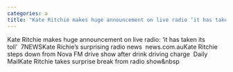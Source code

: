 ```yaml
---
categories: a
title: "Kate Ritchie makes huge announcement on live radio ‘it has taken its toll’  7NEWS"
---
```

Kate Ritchie makes huge announcement on live radio: ‘it has taken its toll’&nbsp;&nbsp;7NEWSKate Richie’s surprising radio news&nbsp;&nbsp;news.com.auKate Ritchie steps down from Nova FM drive show after drink driving charge&nbsp;&nbsp;Daily MailKate Ritchie takes surprise break from radio show&nbsp